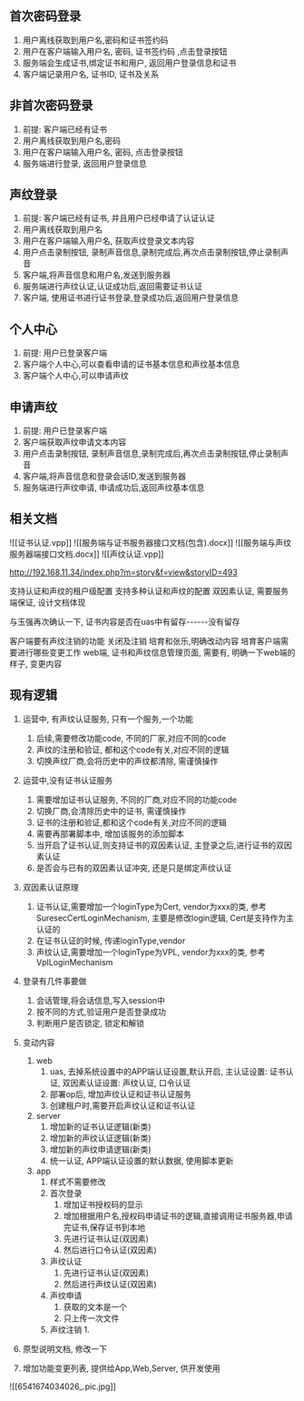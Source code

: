 
## 首次密码登录
1. 用户离线获取到用户名,密码和证书签约码
2. 用户在客户端输入用户名, 密码, 证书签约码 ,点击登录按钮
3. 服务端会生成证书,绑定证书和用户, 返回用户登录信息和证书
4. 客户端记录用户名, 证书ID, 证书及关系

## 非首次密码登录
1. 前提: 客户端已经有证书
2. 用户离线获取到用户名,密码
3. 用户在客户端输入用户名, 密码, 点击登录按钮
4. 服务端进行登录, 返回用户登录信息

## 声纹登录
1. 前提: 客户端已经有证书, 并且用户已经申请了认证认证
2. 用户离线获取到用户名
3. 用户在客户端输入用户名, 获取声纹登录文本内容
4. 用户点击录制按钮, 录制声音信息,录制完成后,再次点击录制按钮,停止录制声音
5. 客户端,将声音信息和用户名,发送到服务器
6. 服务端进行声纹认证,认证成功后,返回需要证书认证
7. 客户端, 使用证书进行证书登录,登录成功后,返回用户登录信息

## 个人中心
1. 前提:  用户已登录客户端
2. 客户端个人中心,可以查看申请的证书基本信息和声纹基本信息
3. 客户端个人中心,可以申请声纹

## 申请声纹
1. 前提:  用户已登录客户端
2. 客户端获取声纹申请文本内容
3. 用户点击录制按钮, 录制声音信息,录制完成后,再次点击录制按钮,停止录制声音
4. 客户端,将声音信息和登录会话ID,发送到服务器
5. 服务端进行声纹申请, 申请成功后,返回声纹基本信息

## 相关文档
![[证书认证.vpp]]
![[服务端与证书服务器接口文档(包含).docx]]
![[服务端与声纹服务器端接口文档.docx]]
![[声纹认证.vpp]]

http://192.168.11.34/index.php?m=story&f=view&storyID=493

支持认证和声纹的租户级配置
支持多种认证和声纹的配置
双因素认证, 需要服务端保证, 设计文档体现

与玉强再次确认一下, 证书内容是否在uas中有留存------没有留存

客户端要有声纹注销的功能
	关闭及注销
培育和张乐,明确改动内容
	培育客户端需要进行哪些变更工作
	web端, 证书和声纹信息管理页面, 需要有, 明确一下web端的样子, 变更内容


## 现有逻辑
1. 运营中, 有声纹认证服务, 只有一个服务,一个功能
	1. 后续,需要修改功能code, 不同的厂家,对应不同的code
	2. 声纹的注册和验证, 都和这个code有关,对应不同的逻辑
	3. 切换声纹厂商,会将历史中的声纹都清除, 需谨慎操作
2. 运营中,没有证书认证服务
	1. 需要增加证书认证服务, 不同的厂商,对应不同的功能code
	2. 切换厂商,会清除历史中的证书, 需谨慎操作
	3. 证书的注册和验证,都和这个code有关,对应不同的逻辑
	4. 需要再部署脚本中, 增加该服务的添加脚本
	5. 当开启了证书认证,则支持证书的双因素认证, 主登录之后,进行证书的双因素认证
	6. 是否会与已有的双因素认证冲突, 还是只是绑定声纹认证
3. 双因素认证原理
	1. 证书认证,需要增加一个loginType为Cert, vendor为xxx的类, 参考SuresecCertLoginMechanism, 主要是修改login逻辑, Cert是支持作为主认证的
	2. 在证书认证的时候, 传递loginType,vendor
	3. 声纹认证,需要增加一个loginType为VPL, vendor为xxx的类, 参考VplLoginMechanism
4. 登录有几件事要做
	1. 会话管理,将会话信息,写入session中
	2. 按不同的方式,验证用户是否登录成功
	3. 判断用户是否锁定, 锁定和解锁

1. 变动内容
	1. web
		1. uas, 去掉系统设置中的APP端认证设置,默认开启, 主认证设置: 证书认证, 双因素认证设置: 声纹认证, 口令认证
		2. 部署op后, 增加声纹认证和证书认证服务
		3. 创建租户时,需要开启声纹认证和证书认证
	2. server
		1. 增加新的证书认证逻辑(新类)
		2. 增加新的声纹认证逻辑(新类)
		3. 增加新的声纹申请逻辑(新类)
		4. 统一认证, APP端认证设置的默认数据, 使用脚本更新
	3. app
		1. 样式不需要修改
		2. 首次登录
			1. 增加证书授权码的显示
			2. 增加根据用户名,授权码申请证书的逻辑,直接调用证书服务器,申请完证书,保存证书到本地
			3. 先进行证书认证(双因素)
			4. 然后进行口令认证(双因素)
		3. 声纹认证
			1. 先进行证书认证(双因素)
			2. 然后进行声纹认证(双因素)
		4. 声纹申请
			1. 获取的文本是一个
			2. 只上传一次文件
		5. 声纹注销
			1. 

1. 原型说明文档, 修改一下
2. 增加功能变更列表, 提供给App,Web,Server, 供开发使用





![[6541674034026_.pic.jpg]]
